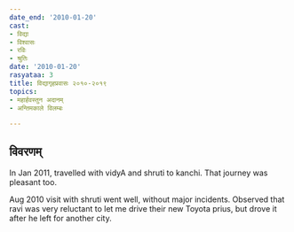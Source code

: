 ```yaml
---
date_end: '2010-01-20'
cast:
- विद्या
- विश्वासः
- रविः
- श्रुतिः
date: '2010-01-20'
rasyataa: 3
title: विद्यागृहप्रवासः २०१०-२०१९
topics:
- महार्हवस्तुन अदानम्
- अन्तिमकाले विलम्बः

---
```


## विवरणम्
In Jan 2011, travelled with vidyA and shruti to kanchi. That journey was pleasant too.

Aug 2010 visit with shruti went well, without major incidents. Observed that ravi was very reluctant to let me drive their new Toyota prius, but drove it after he left for another city.


